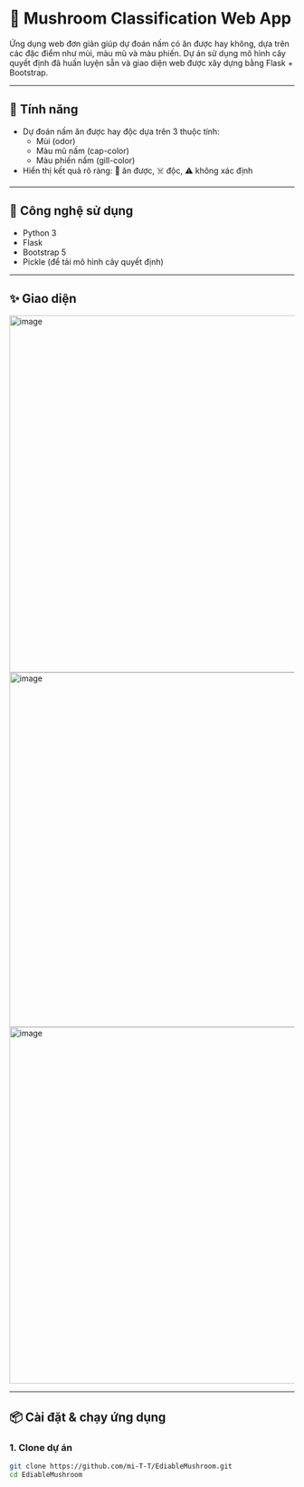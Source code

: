 # 🍄 Mushroom Classification Web App

Ứng dụng web đơn giản giúp dự đoán nấm có ăn được hay không, dựa trên các đặc điểm như mùi, màu mũ và màu phiến. Dự án sử dụng mô hình cây quyết định đã huấn luyện sẵn và giao diện web được xây dựng bằng Flask + Bootstrap.

---

## 🚀 Tính năng

- Dự đoán nấm ăn được hay độc dựa trên 3 thuộc tính:
  - Mùi (odor)
  - Màu mũ nấm (cap-color)
  - Màu phiến nấm (gill-color)
- Hiển thị kết quả rõ ràng: 🍄 ăn được, ☠️ độc, ⚠️ không xác định

---

## 🧰 Công nghệ sử dụng

- Python 3
- Flask
- Bootstrap 5
- Pickle (để tải mô hình cây quyết định)

---

## ✨ Giao diện
<img width="1363" height="630" alt="image" src="https://github.com/user-attachments/assets/6669116f-51bd-439d-9180-a938112f82a5" />

<img width="1351" height="626" alt="image" src="https://github.com/user-attachments/assets/f6285fad-e75f-4ee1-b549-cfac2dbf01c3" />

<img width="1359" height="629" alt="image" src="https://github.com/user-attachments/assets/fbae09be-fab9-46a7-b4b4-2c4f147fb125" />

---

## 📦 Cài đặt & chạy ứng dụng

### 1. Clone dự án

```bash
git clone https://github.com/mi-T-T/EdiableMushroom.git
cd EdiableMushroom

